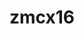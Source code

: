 ---
title: zmcx16
github: https://github.com/zmcx16
mode: dark
transition: 1s
score: 85.1
archetype:
- Github Actions
- Badges | Tags | Icons
---